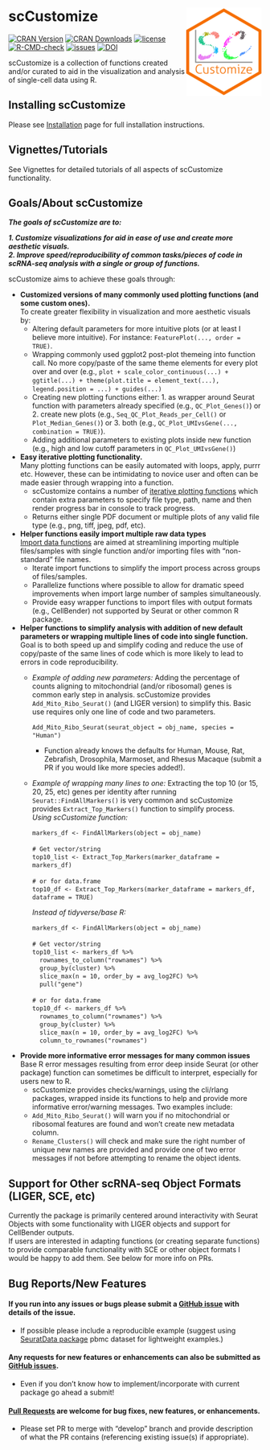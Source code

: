 
<style>
p.caption {
  font-size: 0.8em;
}
</style>

# scCustomize <img src="man/figures/scCustomize_Logo.svg" align="right" width="150"/>

[![CRAN
Version](https://img.shields.io/cran/v/scCustomize?color=green&label=CRAN)](https://cran.r-project.org/package=scCustomize)
[![CRAN
Downloads](https://cranlogs.r-pkg.org/badges/scCustomize)](https://cran.r-project.org/package=scCustomize)
[![license](https://img.shields.io/github/license/samuel-marsh/scCustomize)](https://github.com/samuel-marsh/scCustomize/blob/master/LICENSE.md)
[![R-CMD-check](https://github.com/samuel-marsh/scCustomize/actions/workflows/R-CMD-check.yaml/badge.svg)](https://github.com/samuel-marsh/scCustomize/actions/workflows/R-CMD-check.yaml)
[![issues](https://img.shields.io/github/issues/samuel-marsh/scCustomize)](https://github.com/samuel-marsh/scCustomize/issues)
[![DOI](https://img.shields.io/badge/DOI-10.5281/zenodo.5706430-blue)](https://doi.org/10.5281/zenodo.5706430)

scCustomize is a collection of functions created and/or curated to aid
in the visualization and analysis of single-cell data using R.

## Installing scCustomize

Please see
[Installation](https://samuel-marsh.github.io/scCustomize/articles/Installation.html)
page for full installation instructions.

## Vignettes/Tutorials

See Vignettes for detailed tutorials of all aspects of scCustomize
functionality.

## Goals/About scCustomize

***The goals of scCustomize are to:***

***1. Customize visualizations for aid in ease of use and create more
aesthetic visuals.***  
***2. Improve speed/reproducibility of common tasks/pieces of code in
scRNA-seq analysis with a single or group of functions.***

scCustomize aims to achieve these goals through:

- **Customized versions of many commonly used plotting functions (and
  some custom ones).**  
  To create greater flexibility in visualization and more aesthetic
  visuals by:
  - Altering default parameters for more intuitive plots (or at least I
    believe more intuitive). For instance:
    `FeaturePlot(..., order = TRUE)`.  
  - Wrapping commonly used ggplot2 post-plot themeing into function
    call. No more copy/paste of the same theme elements for every plot
    over and over (e.g.,
    `plot + scale_color_continuous(...) + ggtitle(...) + theme(plot.title = element_text(...), legend.position = ...) + guides(...)`  
  - Creating new plotting functions either: 1. as wrapper around Seurat
    function with parameters already specified (e.g., `QC_Plot_Genes()`)
    or 2. create new plots (e.g., `Seq_QC_Plot_Reads_per_Cell()` or
    `Plot_Median_Genes()`) or 3. both (e.g.,
    `QC_Plot_UMIvsGene(..., combination = TRUE)`).  
  - Adding additional parameters to existing plots inside new function
    (e.g., high and low cutoff parameters in `QC_Plot_UMIvsGene()`)
- **Easy iterative plotting functionality.**  
  Many plotting functions can be easily automated with loops, apply,
  purrr etc. However, these can be intimidating to novice user and often
  can be made easier through wrapping into a function.
  - scCustomize contains a number of [iterative plotting
    functions](https://samuel-marsh.github.io/scCustomize/articles/Iterative_Plotting.html)
    which contain extra parameters to specify file type, path, name and
    then render progress bar in console to track progress.
  - Returns either single PDF document or multiple plots of any valid
    file type (e.g., png, tiff, jpeg, pdf, etc).
- **Helper functions easily import multiple raw data types**  
  [Import data
  functions](https://samuel-marsh.github.io/scCustomize/articles/Read_and_Write_Functions.html)
  are aimed at streamlining importing multiple files/samples with single
  function and/or importing files with “non-standard” file names.
  - Iterate import functions to simplify the import process across
    groups of files/samples.
  - Parallelize functions where possible to allow for dramatic speed
    improvements when import large number of samples simultaneously.
  - Provide easy wrapper functions to import files with output formats
    (e.g., CellBender) not supported by Seurat or other common R
    package.
- **Helper functions to simplify analysis with addition of new default
  parameters or wrapping multiple lines of code into single
  function.**  
  Goal is to both speed up and simplify coding and reduce the use of
  copy/paste of the same lines of code which is more likely to lead to
  errors in code reproducibility.
  - *Example of adding new parameters:* Adding the percentage of counts
    aligning to mitochondrial (and/or ribosomal) genes is common early
    step in analysis. scCustomize provides `Add_Mito_Ribo_Seurat()` (and
    LIGER version) to simplify this. Basic use requires only one line of
    code and two parameters.

        Add_Mito_Ribo_Seurat(seurat_object = obj_name, species = "Human") 

    - Function already knows the defaults for Human, Mouse, Rat,
      Zebrafish, Drosophila, Marmoset, and Rhesus Macaque (submit a PR
      if you would like more species added!).  

  - *Example of wrapping many lines to one:* Extracting the top 10 (or
    15, 20, 25, etc) genes per identity after running
    `Seurat::FindAllMarkers()` is very common and scCustomize provides
    `Extract_Top_Markers()` function to simplify process.  
    *Using scCustomize function:*

        markers_df <- FindAllMarkers(object = obj_name)

        # Get vector/string
        top10_list <- Extract_Top_Markers(marker_dataframe = markers_df)

        # or for data.frame
        top10_df <- Extract_Top_Markers(marker_dataframe = markers_df, dataframe = TRUE)

    *Instead of tidyverse/base R:*

        markers_df <- FindAllMarkers(object = obj_name)

        # Get vector/string
        top10_list <- markers_df %>%
          rownames_to_column("rownames") %>%
          group_by(cluster) %>%
          slice_max(n = 10, order_by = avg_log2FC) %>%
          pull("gene")

        # or for data.frame
        top10_df <- markers_df %>%
          rownames_to_column("rownames") %>%
          group_by(cluster) %>%
          slice_max(n = 10, order_by = avg_log2FC) %>%
          column_to_rownames("rownames")
- **Provide more informative error messages for many common issues**  
  Base R error messages resulting from error deep inside Seurat (or
  other package) function can sometimes be difficult to interpret,
  especially for users new to R.
  - scCustomize provides checks/warnings, using the cli/rlang packages,
    wrapped inside its functions to help and provide more informative
    error/warning messages. Two examples include:  
  - `Add_Mito_Ribo_Seurat()` will warn you if no mitochondrial or
    ribosomal features are found and won’t create new metadata column.  
  - `Rename_Clusters()` will check and make sure the right number of
    unique new names are provided and provide one of two error messages
    if not before attempting to rename the object idents.

## Support for Other scRNA-seq Object Formats (LIGER, SCE, etc)

Currently the package is primarily centered around interactivity with
Seurat Objects with some functionality with LIGER objects and support
for CellBender outputs.  
If users are interested in adapting functions (or creating separate
functions) to provide comparable functionality with SCE or other object
formats I would be happy to add them. See below for more info on PRs.

## Bug Reports/New Features

#### If you run into any issues or bugs please submit a [GitHub issue](https://github.com/samuel-marsh/scCustomize/issues) with details of the issue.

- If possible please include a reproducible example (suggest using
  [SeuratData package](https://github.com/satijalab/seurat-data) pbmc
  dataset for lightweight examples.)

#### Any requests for new features or enhancements can also be submitted as [GitHub issues](https://github.com/samuel-marsh/scCustomize/issues).

- Even if you don’t know how to implement/incorporate with current
  package go ahead a submit!

#### [Pull Requests](https://github.com/samuel-marsh/scCustomize/pulls) are welcome for bug fixes, new features, or enhancements.

- Please set PR to merge with “develop” branch and provide description
  of what the PR contains (referencing existing issue(s) if
  appropriate).
